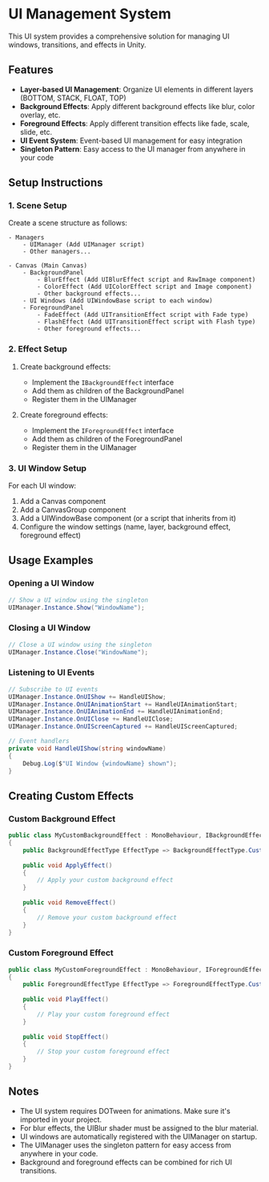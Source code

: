 # UI Management System

This UI system provides a comprehensive solution for managing UI windows, transitions, and effects in Unity.

## Features

- **Layer-based UI Management**: Organize UI elements in different layers (BOTTOM, STACK, FLOAT, TOP)
- **Background Effects**: Apply different background effects like blur, color overlay, etc.
- **Foreground Effects**: Apply different transition effects like fade, scale, slide, etc.
- **UI Event System**: Event-based UI management for easy integration
- **Singleton Pattern**: Easy access to the UI manager from anywhere in your code

## Setup Instructions

### 1. Scene Setup

Create a scene structure as follows:

```
- Managers
    - UIManager (Add UIManager script)
    - Other managers...

- Canvas (Main Canvas)
    - BackgroundPanel
        - BlurEffect (Add UIBlurEffect script and RawImage component)
        - ColorEffect (Add UIColorEffect script and Image component)
        - Other background effects...
    - UI Windows (Add UIWindowBase script to each window)
    - ForegroundPanel
        - FadeEffect (Add UITransitionEffect script with Fade type)
        - FlashEffect (Add UITransitionEffect script with Flash type)
        - Other foreground effects...
```

### 2. Effect Setup

1. Create background effects:
   - Implement the `IBackgroundEffect` interface
   - Add them as children of the BackgroundPanel
   - Register them in the UIManager

2. Create foreground effects:
   - Implement the `IForegroundEffect` interface
   - Add them as children of the ForegroundPanel
   - Register them in the UIManager

### 3. UI Window Setup

For each UI window:

1. Add a Canvas component
2. Add a CanvasGroup component
3. Add a UIWindowBase component (or a script that inherits from it)
4. Configure the window settings (name, layer, background effect, foreground effect)

## Usage Examples

### Opening a UI Window

```csharp
// Show a UI window using the singleton
UIManager.Instance.Show("WindowName");
```

### Closing a UI Window

```csharp
// Close a UI window using the singleton
UIManager.Instance.Close("WindowName");
```

### Listening to UI Events

```csharp
// Subscribe to UI events
UIManager.Instance.OnUIShow += HandleUIShow;
UIManager.Instance.OnUIAnimationStart += HandleUIAnimationStart;
UIManager.Instance.OnUIAnimationEnd += HandleUIAnimationEnd;
UIManager.Instance.OnUIClose += HandleUIClose;
UIManager.Instance.OnUIScreenCaptured += HandleUIScreenCaptured;

// Event handlers
private void HandleUIShow(string windowName)
{
    Debug.Log($"UI Window {windowName} shown");
}
```

## Creating Custom Effects

### Custom Background Effect

```csharp
public class MyCustomBackgroundEffect : MonoBehaviour, IBackgroundEffect
{
    public BackgroundEffectType EffectType => BackgroundEffectType.Custom;
    
    public void ApplyEffect()
    {
        // Apply your custom background effect
    }
    
    public void RemoveEffect()
    {
        // Remove your custom background effect
    }
}
```

### Custom Foreground Effect

```csharp
public class MyCustomForegroundEffect : MonoBehaviour, IForegroundEffect
{
    public ForegroundEffectType EffectType => ForegroundEffectType.Custom;
    
    public void PlayEffect()
    {
        // Play your custom foreground effect
    }
    
    public void StopEffect()
    {
        // Stop your custom foreground effect
    }
}
```

## Notes

- The UI system requires DOTween for animations. Make sure it's imported in your project.
- For blur effects, the UIBlur shader must be assigned to the blur material.
- UI windows are automatically registered with the UIManager on startup.
- The UIManager uses the singleton pattern for easy access from anywhere in your code.
- Background and foreground effects can be combined for rich UI transitions. 